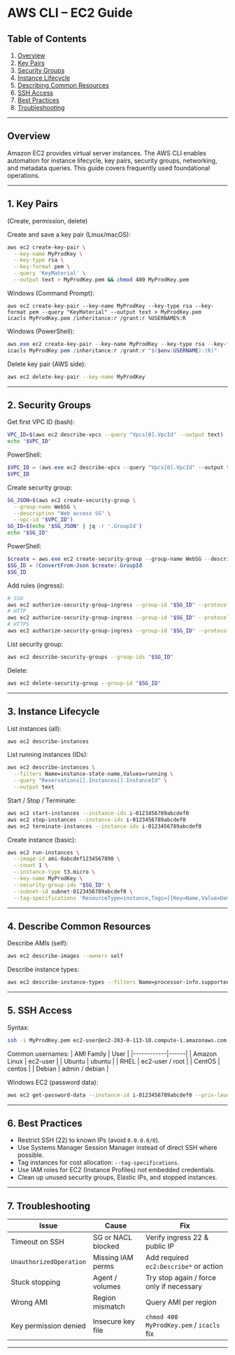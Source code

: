 # AWS CLI – EC2 Guide

## Table of Contents
1. [Overview](#overview)
2. [Key Pairs](#1-key-pairs)
3. [Security Groups](#2-security-groups)
4. [Instance Lifecycle](#3-instance-lifecycle)
5. [Describing Common Resources](#4-describe-common-resources)
6. [SSH Access](#5-ssh-access)
7. [Best Practices](#6-best-practices)
8. [Troubleshooting](#7-troubleshooting)

---

## Overview
Amazon EC2 provides virtual server instances. The AWS CLI enables automation for instance lifecycle, key pairs, security groups, networking, and metadata queries. This guide covers frequently used foundational operations.

---

## 1. Key Pairs
(Create, permission, delete)

Create and save a key pair (Linux/macOS):
```bash
aws ec2 create-key-pair \
  --key-name MyProdKey \
  --key-type rsa \
  --key-format pem \
  --query 'KeyMaterial' \
  --output text > MyProdKey.pem && chmod 400 MyProdKey.pem
```

Windows (Command Prompt):
```
aws ec2 create-key-pair --key-name MyProdKey --key-type rsa --key-format pem --query "KeyMaterial" --output text > MyProdKey.pem
icacls MyProdKey.pem /inheritance:r /grant:r %USERNAME%:R
```

Windows (PowerShell):
```powershell
aws.exe ec2 create-key-pair --key-name MyProdKey --key-type rsa --key-format pem --query "KeyMaterial" --output text > MyProdKey.pem
icacls MyProdKey.pem /inheritance:r /grant:r "$($env:USERNAME):(R)"
```

Delete key pair (AWS side):
```bash
aws ec2 delete-key-pair --key-name MyProdKey
```

---

## 2. Security Groups

Get first VPC ID (bash):
```bash
VPC_ID=$(aws ec2 describe-vpcs --query "Vpcs[0].VpcId" --output text)
echo "$VPC_ID"
```

PowerShell:
```powershell
$VPC_ID = (aws.exe ec2 describe-vpcs --query "Vpcs[0].VpcId" --output text)
$VPC_ID
```

Create security group:
```bash
SG_JSON=$(aws ec2 create-security-group \
  --group-name WebSG \
  --description "Web access SG" \
  --vpc-id "$VPC_ID")
SG_ID=$(echo "$SG_JSON" | jq -r '.GroupId')
echo "$SG_ID"
```

PowerShell:
```powershell
$create = aws.exe ec2 create-security-group --group-name WebSG --description "Web access SG" --vpc-id $VPC_ID --output json
$SG_ID = (ConvertFrom-Json $create).GroupId
$SG_ID
```

Add rules (ingress):
```bash
# SSH
aws ec2 authorize-security-group-ingress --group-id "$SG_ID" --protocol tcp --port 22 --cidr 203.0.113.25/32
# HTTP
aws ec2 authorize-security-group-ingress --group-id "$SG_ID" --protocol tcp --port 80 --cidr 0.0.0.0/0
# HTTPS
aws ec2 authorize-security-group-ingress --group-id "$SG_ID" --protocol tcp --port 443 --cidr 0.0.0.0/0
```

List security group:
```bash
aws ec2 describe-security-groups --group-ids "$SG_ID"
```

Delete:
```bash
aws ec2 delete-security-group --group-id "$SG_ID"
```

---

## 3. Instance Lifecycle

List instances (all):
```bash
aws ec2 describe-instances
```

List running instances (IDs):
```bash
aws ec2 describe-instances \
  --filters Name=instance-state-name,Values=running \
  --query "Reservations[].Instances[].InstanceId" \
  --output text
```

Start / Stop / Terminate:
```bash
aws ec2 start-instances --instance-ids i-0123456789abcdef0
aws ec2 stop-instances --instance-ids i-0123456789abcdef0
aws ec2 terminate-instances --instance-ids i-0123456789abcdef0
```

Create instance (basic):
```bash
aws ec2 run-instances \
  --image-id ami-0abcdef1234567890 \
  --count 1 \
  --instance-type t3.micro \
  --key-name MyProdKey \
  --security-group-ids "$SG_ID" \
  --subnet-id subnet-0123456789abcdef0 \
  --tag-specifications 'ResourceType=instance,Tags=[{Key=Name,Value=DemoInstance}]'
```

---

## 4. Describe Common Resources

Describe AMIs (self):
```bash
aws ec2 describe-images --owners self
```

Describe instance types:
```bash
aws ec2 describe-instance-types --filters Name=processor-info.supported-architecture,Values=x86_64
```

---

## 5. SSH Access

Syntax:
```bash
ssh -i MyProdKey.pem ec2-user@ec2-203-0-113-10.compute-1.amazonaws.com
```
Common usernames:
| AMI Family | User |
|------------|------|
| Amazon Linux | ec2-user |
| Ubuntu | ubuntu |
| RHEL | ec2-user / root |
| CentOS | centos |
| Debian | admin / debian |

Windows EC2 (password data):
```bash
aws ec2 get-password-data --instance-id i-0123456789abcdef0 --priv-launch-key MyProdKey.pem
```

---

## 6. Best Practices
- Restrict SSH (22) to known IPs (avoid `0.0.0.0/0`).
- Use Systems Manager Session Manager instead of direct SSH where possible.
- Tag instances for cost allocation: `--tag-specifications`.
- Use IAM roles for EC2 (Instance Profiles) not embedded credentials.
- Clean up unused security groups, Elastic IPs, and stopped instances.

---

## 7. Troubleshooting
| Issue | Cause | Fix |
|-------|-------|-----|
| Timeout on SSH | SG or NACL blocked | Verify ingress 22 & public IP |
| `UnauthorizedOperation` | Missing IAM perms | Add required `ec2:Describe*` or action |
| Stuck stopping | Agent / volumes | Try stop again / force only if necessary |
| Wrong AMI | Region mismatch | Query AMI per region |
| Key permission denied | Insecure key file | `chmod 400 MyProdKey.pem` / `icacls` fix |

---
